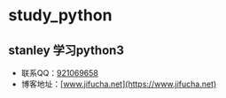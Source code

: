 # study_python

## stanley 学习python3

- 联系QQ：[921069658](http://wpa.qq.com/msgrd?v=3&uin=921069658&site=qq&menu=yes)
- 博客地址：[www.jifucha.net](https://www.jifucha.net)

